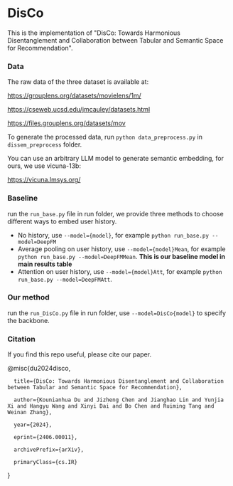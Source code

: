 # DisCo

This is the implementation of "DisCo: Towards Harmonious Disentanglement and Collaboration between Tabular and Semantic Space for Recommendation".

### Data

The raw data of the three dataset is available at:

https://grouplens.org/datasets/movielens/1m/

https://cseweb.ucsd.edu/jmcauley/datasets.html

https://files.grouplens.org/datasets/mov

To generate the processed data, run ```python data_preprocess.py``` in ```dissem_preprocess``` folder.

You can use an arbitrary LLM model to generate semantic embedding, for ours, we use vicuna-13b:

https://vicuna.lmsys.org/

### Baseline

run the ```run_base.py``` file in run folder, we provide three methods to choose different ways to embed user history.

* No history, use ```--model={model}```, for example ```python run_base.py --model=DeepFM```
* Average pooling on user history, use ```--model={model}Mean```, for example ```python run_base.py --model=DeepFMMean```. **This is our baseline model in main results table**
* Attention on user history, use ```--model={model}Att```, for example ```python run_base.py --model=DeepFMAtt```. 

### Our method

run the ```run_DisCo.py``` file in run folder, use ```--model=DisCo{model}``` to specify the backbone.

### Citation

If you find this repo useful, please cite our paper.

@misc{du2024disco,

      title={DisCo: Towards Harmonious Disentanglement and Collaboration between Tabular and Semantic Space for Recommendation}, 
      
      author={Kounianhua Du and Jizheng Chen and Jianghao Lin and Yunjia Xi and Hangyu Wang and Xinyi Dai and Bo Chen and Ruiming Tang and Weinan Zhang},
      
      year={2024},
      
      eprint={2406.00011},
      
      archivePrefix={arXiv},
      
      primaryClass={cs.IR}
}
